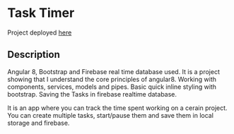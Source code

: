 # Task Timer

Project deployed [here](https://martinzatanasov.github.io/Task-Timer/)

## Description

Angular 8, Bootstrap and Firebase real time database used. It is a project showing that I understand the core principles of angular8. Working with components, services, models and pipes. Basic quick inline styling with bootstrap. Saving the Tasks in firebase realtime database.

It is an app where you can track the time spent working on a cerain project. You can create multiple tasks, start/pause them and save them in local storage and firebase. 


